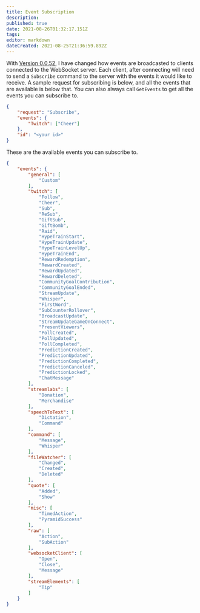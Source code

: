 ```yaml
---
title: Event Subscription
description: 
published: true
date: 2021-08-26T01:32:17.151Z
tags: 
editor: markdown
dateCreated: 2021-08-25T21:36:59.892Z
---
```


With [Version 0.0.52](/Changelogs/Version-0052), I have changed how events are broadcasted to clients connected to the WebSocket server.  Each client, after connecting will need to send a `Subscribe` command to the server with the events it would like to receive.  A sample request for subscribing is below, and all the events that are available is below that.  You can also always call `GetEvents` to get all the events you can subscribe to.

```json
{
    "request": "Subscribe",
    "events": {
        "Twitch": ["Cheer"]
    },
    "id": "<your id>"
}
```

These are the available events you can subscribe to.
```json
{
    "events": {
        "general": [
            "Custom"
        ],
        "twitch": [
            "Follow",
            "Cheer",
            "Sub",
            "ReSub",
            "GiftSub",
            "GiftBomb",
            "Raid",
            "HypeTrainStart",
            "HypeTrainUpdate",
            "HypeTrainLevelUp",
            "HypeTrainEnd",
            "RewardRedemption",
            "RewardCreated",
            "RewardUpdated",
            "RewardDeleted",
            "CommunityGoalContribution",
            "CommunityGoalEnded",
            "StreamUpdate",
            "Whisper",
            "FirstWord",
            "SubCounterRollover",
            "BroadcastUpdate",
            "StreamUpdateGameOnConnect",
            "PresentViewers",
            "PollCreated",
            "PollUpdated",
            "PollCompleted",
            "PredictionCreated",
            "PredictionUpdated",
            "PredictionCompleted",
            "PredictionCanceled",
            "PredictionLocked",
            "ChatMessage"
        ],
        "streamlabs": [
            "Donation",
            "Merchandise"
        ],
        "speechToText": [
            "Dictation",
            "Command"
        ],
        "command": [
            "Message",
            "Whisper"
        ],
        "fileWatcher": [
            "Changed",
            "Created",
            "Deleted"
        ],
        "quote": [
            "Added",
            "Show"
        ],
        "misc": [
            "TimedAction",
            "PyramidSuccess"
        ],
        "raw": [
            "Action",
            "SubAction"
        ],
        "websocketClient": [
            "Open",
            "Close",
            "Message"
        ],
        "streamElements": [
            "Tip"
        ]
    }
}
```